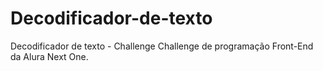 # Decodificador-de-texto
Decodificador de texto - Challenge
Challenge de programação Front-End da Alura Next One.
